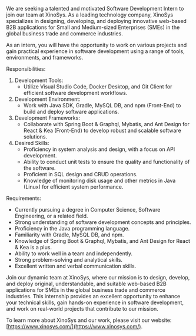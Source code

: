 We are seeking a talented and motivated Software Development Intern to join our team at XinoSys. As a leading technology company, XinoSys specializes in designing, developing, and deploying innovative web-based B2B applications for Small and Medium-sized Enterprises (SMEs) in the global business trade and commerce industries.

As an intern, you will have the opportunity to work on various projects and gain practical experience in software development using a range of tools, environments, and frameworks.

Responsibilities:

1.  Development Tools:
    -   Utilize Visual Studio Code, Docker Desktop, and Git Client for efficient software development workflows.
2.  Development Environment:
    -   Work with Java SDK, Gradle, MySQL DB, and npm (Front-End) to build and deploy software applications.
3.  Development Frameworks:
    -   Collaborate with Spring Boot & Graphql, Mybatis, and Ant Design for React & Kea (Front-End) to develop robust and scalable software solutions.
4.  Desired Skills:
    -   Proficiency in system analysis and design, with a focus on API development.
    -   Ability to conduct unit tests to ensure the quality and functionality of the software.
    -   Proficient in SQL design and CRUD operations.
    -   Knowledge of monitoring disk usage and other metrics in Java (Linux) for efficient system performance.

Requirements:

-   Currently pursuing a degree in Computer Science, Software Engineering, or a related field.
-   Strong understanding of software development concepts and principles.
-   Proficiency in the Java programming language.
-   Familiarity with Gradle, MySQL DB, and npm.
-   Knowledge of Spring Boot & Graphql, Mybatis, and Ant Design for React & Kea is a plus.
-   Ability to work well in a team and independently.
-   Strong problem-solving and analytical skills.
-   Excellent written and verbal communication skills.

Join our dynamic team at XinoSys, where our mission is to design, develop, and deploy original, understandable, and suitable web-based B2B applications for SMEs in the global business trade and commerce industries. This internship provides an excellent opportunity to enhance your technical skills, gain hands-on experience in software development, and work on real-world projects that contribute to our mission.

To learn more about XinoSys and our work, please visit our website: [https://www.xinosys.com/](https://www.xinosys.com/).